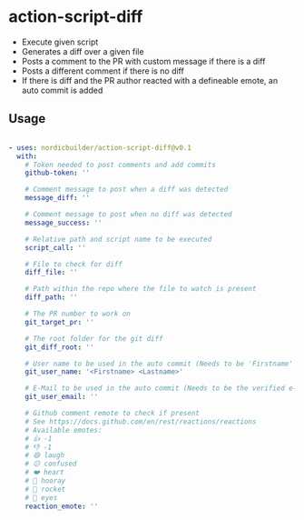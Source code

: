 # action-script-diff

* Execute given script
* Generates a diff over a given file
* Posts a comment to the PR with custom message if there is a diff
* Posts a different comment if there is no diff
* If there is diff and the PR author reacted with a defineable emote, an auto commit is added

## Usage
``` yaml

- uses: nordicbuilder/action-script-diff@v0.1
  with:
    # Token needed to post comments and add commits
    github-token: ''

    # Comment message to post when a diff was detected
    message_diff: ''

    # Comment message to post when no diff was detected
    message_success: ''

    # Relative path and script name to be executed
    script_call: ''

    # File to check for diff
    diff_file: ''

    # Path within the repo where the file to watch is present
    diff_path: ''

    # The PR number to work on
    git_target_pr: ''

    # The root folder for the git diff
    git_diff_root: ''

    # User name to be used in the auto commit (Needs to be 'Firstname' 'Lastname')
    git_user_name: '<Firstname> <Lastname>'

    # E-Mail to be used in the auto commit (Needs to be the verified e-mail of the account to be used)
    git_user_email: ''

    # Github comment remote to check if present
    # See https://docs.github.com/en/rest/reactions/reactions
    # Available emotes:
    # 👍 -1
    # 👎 -1
    # 😄 laugh
    # 😕 confused
    # ❤️ heart
    # 🎉 hooray
    # 🚀 rocket
    # 👀 eyes
    reaction_emote: ''
```
